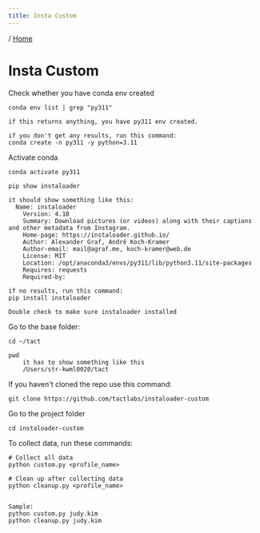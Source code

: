 ```yaml
---
title: Insta Custom
---
```


/ [Home](index.md)

# Insta Custom


Check whether you have conda env created
```
conda env list | grep "py311"

if this returns anything, you have py311 env created. 

if you don't get any results, run this command:
conda create -n py311 -y python=3.11
```

Activate conda
```
conda activate py311
```

```
pip show instaloader

it should show something like this:
  Name: instaloader
	Version: 4.10
	Summary: Download pictures (or videos) along with their captions and other metadata from Instagram.
	Home-page: https://instaloader.github.io/
	Author: Alexander Graf, André Koch-Kramer
	Author-email: mail@agraf.me, koch-kramer@web.de
	License: MIT
	Location: /opt/anaconda3/envs/py311/lib/python3.11/site-packages
	Requires: requests
	Required-by:

if no results, run this command:
pip install instaloader

Double check to make sure instaloader installed
```

Go to the base folder:
```
cd ~/tact

pwd
	it has to show something like this
	/Users/str-kwml0020/tact
```


If you haven't cloned the repo use this command:
```
git clone https://github.com/tactlabs/instaloader-custom
```

Go to the project folder
```
cd instaloader-custom
```

To collect data, run these commands:
```
# Collect all data
python custom.py <profile_name>

# Clean up after collecting data
python cleanup.py <profile_name>


Sample:
python custom.py judy.kim
python cleanup.py judy.kim
```